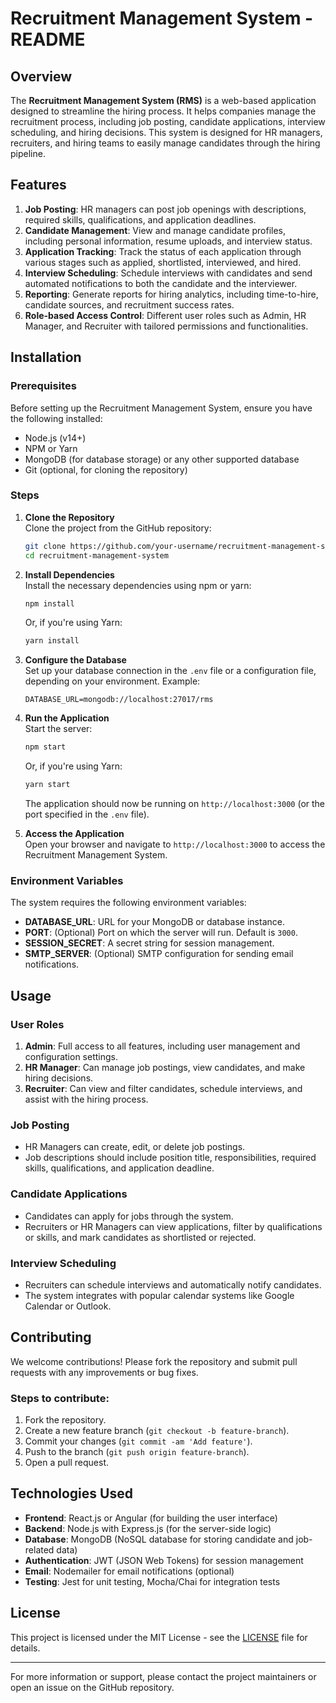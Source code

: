 # Recruitment Management System - README

## Overview
The **Recruitment Management System (RMS)** is a web-based application designed to streamline the hiring process. It helps companies manage the recruitment process, including job posting, candidate applications, interview scheduling, and hiring decisions. This system is designed for HR managers, recruiters, and hiring teams to easily manage candidates through the hiring pipeline.

## Features
1. **Job Posting**: HR managers can post job openings with descriptions, required skills, qualifications, and application deadlines.
2. **Candidate Management**: View and manage candidate profiles, including personal information, resume uploads, and interview status.
3. **Application Tracking**: Track the status of each application through various stages such as applied, shortlisted, interviewed, and hired.
4. **Interview Scheduling**: Schedule interviews with candidates and send automated notifications to both the candidate and the interviewer.
5. **Reporting**: Generate reports for hiring analytics, including time-to-hire, candidate sources, and recruitment success rates.
6. **Role-based Access Control**: Different user roles such as Admin, HR Manager, and Recruiter with tailored permissions and functionalities.

## Installation

### Prerequisites
Before setting up the Recruitment Management System, ensure you have the following installed:
- Node.js (v14+)
- NPM or Yarn
- MongoDB (for database storage) or any other supported database
- Git (optional, for cloning the repository)

### Steps

1. **Clone the Repository**  
   Clone the project from the GitHub repository:
   ```bash
   git clone https://github.com/your-username/recruitment-management-system.git
   cd recruitment-management-system
   ```

2. **Install Dependencies**  
   Install the necessary dependencies using npm or yarn:
   ```bash
   npm install
   ```
   Or, if you're using Yarn:
   ```bash
   yarn install
   ```

3. **Configure the Database**  
   Set up your database connection in the `.env` file or a configuration file, depending on your environment.
   Example:
   ```env
   DATABASE_URL=mongodb://localhost:27017/rms
   ```

4. **Run the Application**  
   Start the server:
   ```bash
   npm start
   ```
   Or, if you're using Yarn:
   ```bash
   yarn start
   ```
   The application should now be running on `http://localhost:3000` (or the port specified in the `.env` file).

5. **Access the Application**  
   Open your browser and navigate to `http://localhost:3000` to access the Recruitment Management System.

### Environment Variables
The system requires the following environment variables:
- **DATABASE_URL**: URL for your MongoDB or database instance.
- **PORT**: (Optional) Port on which the server will run. Default is `3000`.
- **SESSION_SECRET**: A secret string for session management.
- **SMTP_SERVER**: (Optional) SMTP configuration for sending email notifications.

## Usage

### User Roles
1. **Admin**: Full access to all features, including user management and configuration settings.
2. **HR Manager**: Can manage job postings, view candidates, and make hiring decisions.
3. **Recruiter**: Can view and filter candidates, schedule interviews, and assist with the hiring process.

### Job Posting
- HR Managers can create, edit, or delete job postings.
- Job descriptions should include position title, responsibilities, required skills, qualifications, and application deadline.

### Candidate Applications
- Candidates can apply for jobs through the system.
- Recruiters or HR Managers can view applications, filter by qualifications or skills, and mark candidates as shortlisted or rejected.

### Interview Scheduling
- Recruiters can schedule interviews and automatically notify candidates.
- The system integrates with popular calendar systems like Google Calendar or Outlook.

## Contributing
We welcome contributions! Please fork the repository and submit pull requests with any improvements or bug fixes.

### Steps to contribute:
1. Fork the repository.
2. Create a new feature branch (`git checkout -b feature-branch`).
3. Commit your changes (`git commit -am 'Add feature'`).
4. Push to the branch (`git push origin feature-branch`).
5. Open a pull request.

## Technologies Used
- **Frontend**: React.js or Angular (for building the user interface)
- **Backend**: Node.js with Express.js (for the server-side logic)
- **Database**: MongoDB (NoSQL database for storing candidate and job-related data)
- **Authentication**: JWT (JSON Web Tokens) for session management
- **Email**: Nodemailer for email notifications (optional)
- **Testing**: Jest for unit testing, Mocha/Chai for integration tests

## License
This project is licensed under the MIT License - see the [LICENSE](LICENSE) file for details.

---

For more information or support, please contact the project maintainers or open an issue on the GitHub repository.

